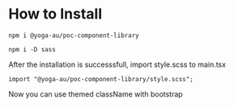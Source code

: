 # How to Install

`npm i @yoga-au/poc-component-library`

`npm i -D sass`

After the installation is successsfull, import style.scss to main.tsx

```tsx
import "@yoga-au/poc-component-library/style.scss";
```

Now you can use themed className with bootstrap
